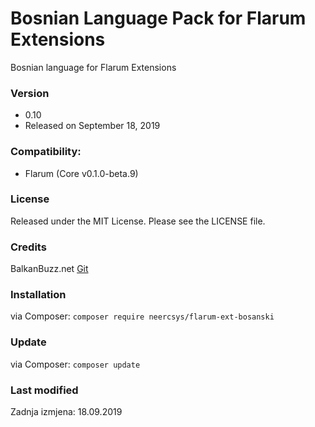 # Bosnian Language Pack for Flarum Extensions
Bosnian language for Flarum Extensions

### Version

- 0.10
- Released on September 18, 2019

### Compatibility:
- Flarum (Core v0.1.0-beta.9)

### License
Released under the MIT License. Please see the LICENSE file.

### Credits
BalkanBuzz.net
[Git](https://github.com/neercsys/flarum-ext-bosanski.git)

### Installation

via Composer: `composer require neercsys/flarum-ext-bosanski`

### Update

via Composer: `composer update`

### Last modified
Zadnja izmjena: 18.09.2019
